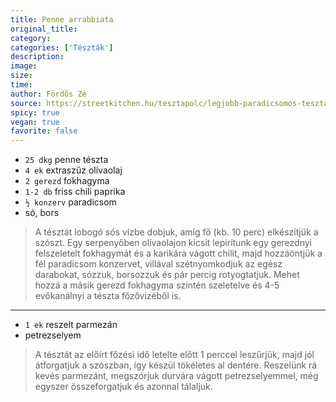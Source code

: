 ```yaml
---
title: Penne arrabbiata
original_title: 
category: 
categories: ['Tészták']
description: 
image: 
size: 
time: 
author: Fördős Zé
source: https://streetkitchen.hu/tesztapolc/legjobb-paradicsomos-teszta-arrabiata-penne/
spicy: true
vegan: true
favorite: false
---
```


* `25 dkg` penne tészta
* `4 ek` extraszűz olívaolaj
* `2 gerezd` fokhagyma
* `1-2 db` friss chili paprika
* `½ konzerv` paradicsom
* só, bors

>A tésztát lobogó sós vízbe dobjuk, amíg fő (kb. 10 perc) elkészítjük a szószt.
Egy serpenyőben olívaolajon kicsit lepirítunk egy gerezdnyi felszeletelt fokhagymát és a karikára vágott chilit, majd hozzáöntjük a fél paradicsom konzervet, villával szétnyomkodjuk az egész darabokat, sózzuk, borsozzuk és pár percig rotyogtatjuk. Mehet hozzá a másik gerezd fokhagyma szintén szeletelve és 4-5 evőkanálnyi a tészta főzővizéből is.

---

* `1 ek` reszelt parmezán
* petrezselyem

>A tésztát az előírt főzési idő letelte előtt 1 perccel leszűrjük, majd jól átforgatjuk a szószban, így készül tökéletes al dentére. Reszelünk rá kevés parmezánt, megszórjuk durvára vágott petrezselyemmel, még egyszer összeforgatjuk és azonnal tálaljuk.
